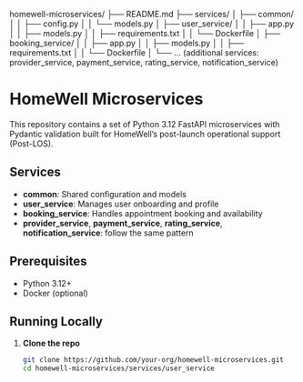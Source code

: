 homewell-microservices/
├── README.md
├── services/
│   ├── common/
│   │   ├── config.py
│   │   └── models.py
│   ├── user_service/
│   │   ├── app.py
│   │   ├── models.py
│   │   ├── requirements.txt
│   │   └── Dockerfile
│   ├── booking_service/
│   │   ├── app.py
│   │   ├── models.py
│   │   ├── requirements.txt
│   │   └── Dockerfile
│   └── ... (additional services: provider_service, payment_service, rating_service, notification_service)

# HomeWell Microservices

This repository contains a set of Python 3.12 FastAPI microservices with Pydantic validation built for HomeWell’s post-launch operational support (Post-LOS).

## Services
- **common**: Shared configuration and models
- **user_service**: Manages user onboarding and profile
- **booking_service**: Handles appointment booking and availability
- **provider_service**, **payment_service**, **rating_service**, **notification_service**: follow the same pattern

## Prerequisites
- Python 3.12+
- Docker (optional)

## Running Locally

1. **Clone the repo**
   ```bash
   git clone https://github.com/your-org/homewell-microservices.git
   cd homewell-microservices/services/user_service
